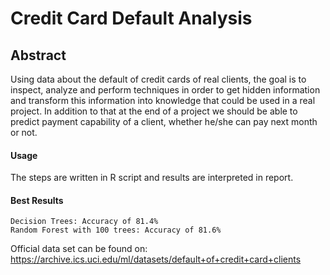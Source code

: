 # Credit Card Default Analysis

## Abstract

Using data about the default of credit cards of real clients, the goal is to inspect, analyze and perform techniques in order
to get hidden information and transform this information into knowledge that could be used in a real project. In addition to that at the end of a project we should be able to predict payment capability of a client, whether he/she can pay next month or not.


#### Usage

The steps are written in R script and results are interpreted in report.

#### Best Results

```
Decision Trees: Accuracy of 81.4%
Random Forest with 100 trees: Accuracy of 81.6%
```

Official data set can be found on: https://archive.ics.uci.edu/ml/datasets/default+of+credit+card+clients
